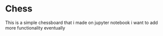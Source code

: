 # Chess
This is a simple chessboard that i made on jupyter notebook
i want to add more functionality eventually
